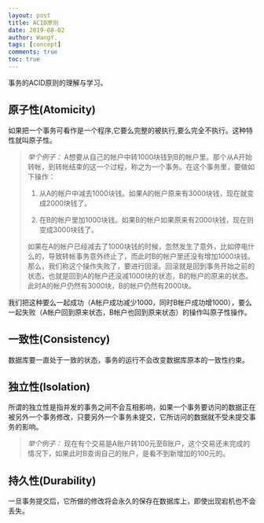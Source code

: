 ```yaml
---
layout: post
title: ACID原则
date: 2019-08-02
author: WangY.
tags: [concept]
comments: true
toc: true
---
```


事务的ACID原则的理解与学习。

## 原子性(Atomicity)

如果把一个事务可看作是一个程序,它要么完整的被执行,要么完全不执行。这种特性就叫原子性。

> *举个例子：*
> A想要从自己的帐户中转1000块钱到B的帐户里。那个从A开始转帐，到转帐结束的这一个过程，称之为一个事务。在这个事务里，要做如下操作：
>
> 1. 从A的帐户中减去1000块钱。如果A的帐户原来有3000块钱，现在就变成2000块钱了。
>
> 2. 在B的帐户里加1000块钱。如果B的帐户如果原来有2000块钱，现在则变成3000块钱了。
>
> 如果在A的帐户已经减去了1000块钱的时候，忽然发生了意外，比如停电什么的，导致转帐事务意外终止了，而此时B的帐户里还没有增加1000块钱。那么，我们称这个操作失败了，要进行回滚。回滚就是回到事务开始之前的状态，也就是回到A的帐户还没减1000块的状态，B的帐户的原来的状态。此时A的帐户仍然有3000块，B的帐户仍然有2000块。
>

我们把这种要么一起成功（A帐户成功减少1000，同时B帐户成功增1000），要么一起失败（A帐户回到原来状态，B帐户也回到原来状态）的操作叫原子性操作。

## 一致性(Consistency)

数据库要一直处于一致的状态，事务的运行不会改变数据库原本的一致性约束。

## 独立性(Isolation)

所谓的独立性是指并发的事务之间不会互相影响，如果一个事务要访问的数据正在被另外一个事务修改，只要另外一个事务未提交，它所访问的数据就不受未提交事务的影响。

> *举个例子：*
> 现在有个交易是A账户转100元至B账户，这个交易还未完成的情况下，如果此时B查询自己的账户，是看不到新增加的100元的。
> 

## 持久性(Durability)

一旦事务提交后，它所做的修改将会永久的保存在数据库上，即使出现宕机也不会丢失。

